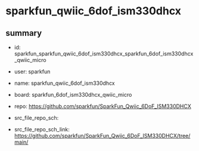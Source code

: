# sparkfun_qwiic_6dof_ism330dhcx
 
## summary 
* id: sparkfun_sparkfun_qwiic_6dof_ism330dhcx_sparkfun_6dof_ism330dhcx_qwiic_micro
* user: sparkfun
* name: sparkfun_qwiic_6dof_ism330dhcx
* board: sparkfun_6dof_ism330dhcx_qwiic_micro
* repo: https://github.com/sparkfun/SparkFun_Qwiic_6DoF_ISM330DHCX



* src_file_repo_sch: 
* src_file_repo_sch_link: https://github.com/sparkfun/SparkFun_Qwiic_6DoF_ISM330DHCX/tree/main/




